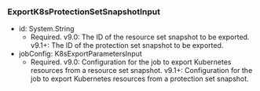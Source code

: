 ### ExportK8sProtectionSetSnapshotInput


- id: System.String
  - Required. v9.0: The ID of the resource set snapshot to be exported.
      v9.1+: The ID of the protection set snapshot to be exported.
- jobConfig: K8sExportParametersInput
  - Required. v9.0: Configuration for the job to export Kubernetes resources from a resource set snapshot.
      v9.1+: Configuration for the job to export Kubernetes resources from a protection set snapshot.
